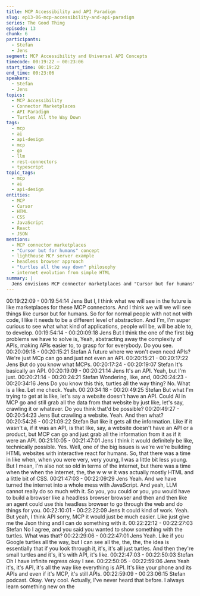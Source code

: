 ```yaml
---
title: MCP Accessibility and API Paradigm
slug: ep13-06-mcp-accessibility-and-api-paradigm
series: The Good Thing
episode: 13
chunk: 6
participants:
  - Stefan
  - Jens
segment: MCP Accessibility and Universal API Concepts
timecode: 00:19:22 – 00:23:06
start_time: 00:19:22
end_time: 00:23:06
speakers:
  - Stefan
  - Jens
topics:
  - MCP Accessibility
  - Connector Marketplaces
  - API Paradigm
  - Turtles All the Way Down
tags:
  - mcp
  - ai
  - api-design
  - mcp
  - go
  - llm
  - rest-connectors
  - typescript
topic_tags:
  - mcp
  - ai
  - api-design
entities:
  - MCP
  - Cursor
  - HTML
  - CSS
  - JavaScript
  - React
  - JSON
mentions:
  - MCP connector marketplaces
  - "Cursor but for humans" concept
  - lighthouse MCP server example
  - headless browser approach
  - "turtles all the way down" philosophy
  - internet evolution from simple HTML
summary: |
  Jens envisions MCP connector marketplaces and "Cursor but for humans" applications for non-technical users. They discuss the complexity of modern web development versus simple HTML/CSS days, exploring whether AI could crawl websites without APIs, and introduce the "turtles all the way down" concept - that everything ultimately becomes APIs.
---
```


00:19:22:09 - 00:19:54:14
Jens
But I, I think what we will see in the future is like marketplaces for these MCP connectors. And I
think we will we will see things like cursor but for humans. So for for normal people with not not
with code, I like it needs to be a different level of abstraction. And I'm, I'm super curious to see
what what kind of applications, people will be, will be able to, to develop.
00:19:54:14 - 00:20:09:18
Jens
But I think the one of the first big problems we have to solve is, Yeah, abstracting away the
complexity of APIs, making APIs easier to, to grasp for for everybody. Do you see.
00:20:09:18 - 00:20:15:21
Stefan
A future where we won't even need APIs? We're just MCp can go and just not even an API.
00:20:15:21 - 00:20:17:22
Jens
But do you know what MCPs.
00:20:17:24 - 00:20:19:07
Stefan
It's basically an API.
00:20:19:09 - 00:20:21:14
Jens
It's an API. Yeah, but I'm just.
00:20:21:14 - 00:20:24:21
Stefan
Wondering, like, and,
00:20:24:23 - 00:20:34:16
Jens
Do you know this this, turtles all the way thing? No. What is a like. Let me check. Yeah.
00:20:34:18 - 00:20:49:25
Stefan
But what I'm trying to get at is like, let's say a website doesn't have an API. Could AI in MCP go
and still grab all the data from that website by just like, let's say, crawling it or whatever. Do you
think that'd be possible?
00:20:49:27 - 00:20:54:23
Jens
But crawling a website. Yeah. And then what?
00:20:54:26 - 00:21:09:22
Stefan
But like it gets all the information. Like if it wasn't a, if it was an API, is that like, say, a website
doesn't have an API or a product, but MCP can go and just grab all the information from it as if it
were an API.
00:21:10:05 - 00:21:47:01
Jens
I think it would definitely be like, technically possible. Yes. Well, one of the big issues is we're
we're building HTML websites with interactive react for humans. So, that there was a time in like
when, when you were very, very young, I was a little bit less young. But I mean, I'm also not so
old in terms of the internet, but there was a time when the when the internet, the, the w w w it
was actually mostly HTML and a little bit of CSS.
00:21:47:03 - 00:22:09:29
Jens
Yeah. And we have turned the internet into a whole mess with JavaScript. And yeah, LLM
cannot really do so much with it. So you, you could or you, you would have to build a browser
like a headless browser browser and then and then like an agent could use this headless
browser to go through the web and do things for you.
00:22:10:01 - 00:22:22:09
Jens
It could kind of work. Yeah. But yeah, I think API sorry, MCP it would just be much easier. Like
just give me the Json thing and I can do something with it.
00:22:22:12 - 00:22:27:03
Stefan
No I agree, and you said you wanted to show something with the turtles. What was that?
00:22:29:06 - 00:22:47:01
Jens
Yeah. Like if you Google turtles all the way, but I can see all the, the, the, the idea is essentially
that if you look through it, it's, it's all just turtles. And then they're small turtles and it's, it's with
API, it's like.
00:22:47:03 - 00:22:50:03
Stefan
Oh I have infinite regress okay I see.
00:22:50:05 - 00:22:59:06
Jens
Yeah it's, it's API, it's all the way like everything is API. It's like your phone and its APIs and even
if it's MCP, it's still APIs.
00:22:59:09 - 00:23:06:15
Stefan
podcast.
Okay. Very cool. Actually, I've never heard that before. I always learn something new on the